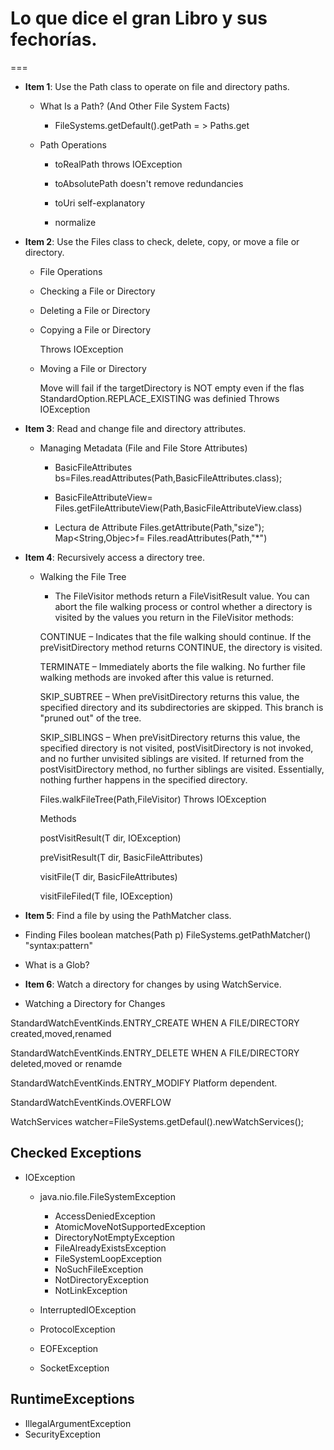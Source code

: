 # Lo que dice el gran Libro y sus fechorías.
===
+ **Item 1**: Use the Path class to operate on file and directory paths.

  * What Is a Path? (And Other File System Facts)
    * FileSystems.getDefault().getPath = > Paths.get
  * Path Operations

     * toRealPath throws IOException
     
     * toAbsolutePath doesn't remove redundancies
     
     * toUri self-explanatory

     * normalize
+ **Item 2**: Use the Files class to check, delete, copy, or move a file or directory.

  * File Operations

  * Checking a File or Directory

  * Deleting a File or Directory

  * Copying a File or Directory
    
    Throws IOException

  * Moving a File or Directory

    Move will fail if the targetDirectory is NOT empty even if the flas StandardOption.REPLACE_EXISTING was definied 
    Throws IOException

+ **Item 3**: Read and change file and directory attributes.

  * Managing Metadata (File and File Store Attributes)
    
    
    * BasicFileAttributes bs=Files.readAttributes(Path,BasicFileAttributes.class);
    * BasicFileAttributeView= Files.getFileAttributeView(Path,BasicFileAttributeView.class)
    

    * Lectura de Attribute
      Files.getAttribute(Path,"size");
      Map<String,Objec>f= Files.readAttributes(Path,"*")   
 
* **Item 4**: Recursively access a directory tree.

  * Walking the File Tree
    
    * The FileVisitor methods return a FileVisitResult value. You can abort the file walking process or control whether a directory is visited by the values you return in the FileVisitor methods:

     CONTINUE – Indicates that the file walking should continue. If the preVisitDirectory method returns CONTINUE, the directory is visited.


     TERMINATE – Immediately aborts the file walking. No further file walking methods are invoked after this value is returned.


     SKIP_SUBTREE – When preVisitDirectory returns this value, the specified directory and its subdirectories are skipped. This branch is "pruned out" of the tree.


     SKIP_SIBLINGS – When preVisitDirectory returns this value, the specified directory is not visited, postVisitDirectory is not invoked, and no further unvisited siblings are visited. If returned from the postVisitDirectory method, no further siblings are visited. Essentially, nothing further happens in the specified directory.

     Files.walkFileTree(Path,FileVisitor) Throws IOException
	   
     Methods
     
     postVisitResult(T dir, IOException)


     preVisitResult(T dir, BasicFileAttributes)

     visitFile(T dir, BasicFileAttributes)

     visitFileFiled(T file, IOException)

+  **Item 5**: Find a file by using the PathMatcher class.

  * Finding Files
    boolean matches(Path p)
    FileSystems.getPathMatcher()
    "syntax:pattern"
    
  * What is a Glob?

+  **Item 6**: Watch a directory for changes by using WatchService.

  * Watching a Directory for Changes

  StandardWatchEventKinds.ENTRY_CREATE
  WHEN A FILE/DIRECTORY created,moved,renamed

  StandardWatchEventKinds.ENTRY_DELETE
  WHEN A FILE/DIRECTORY deleted,moved or renamde

  StandardWatchEventKinds.ENTRY_MODIFY
  Platform dependent.

  StandardWatchEventKinds.OVERFLOW

  WatchServices watcher=FileSystems.getDefaul().newWatchServices();
## Checked Exceptions

+ IOException

  * java.nio.file.FileSystemException
  
    * AccessDeniedException
    * AtomicMoveNotSupportedException
    * DirectoryNotEmptyException
    * FileAlreadyExistsException
    * FileSystemLoopException
    * NoSuchFileException
    * NotDirectoryException
    * NotLinkException
  
  * InterruptedIOException
  
  * ProtocolException
 
  *  EOFException
 
  *  SocketException

## RuntimeExceptions

+ IllegalArgumentException
+ SecurityException
